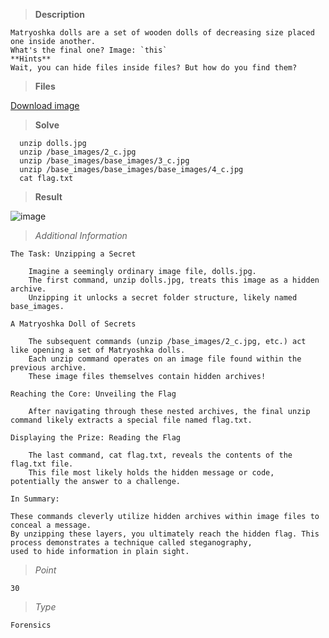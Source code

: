 > **Description**
    
    Matryoshka dolls are a set of wooden dolls of decreasing size placed one inside another.
    What's the final one? Image: `this`
    **Hints**
    Wait, you can hide files inside files? But how do you find them?

> **Files**

[Download image](https://mercury.picoctf.net/static/b6205dd933ec01c022c4e6acbdf11116/dolls.jpg)


> **Solve**

```
  unzip dolls.jpg
  unzip /base_images/2_c.jpg
  unzip /base_images/base_images/3_c.jpg
  unzip /base_images/base_images/base_images/4_c.jpg
  cat flag.txt
```


> **Result**

![image](https://github.com/Yorkulov/Capture-The-Flag/assets/102275892/1fd147b5-7129-448f-8233-01f302c11386)


> _Additional Information_ 

    The Task: Unzipping a Secret
    
        Imagine a seemingly ordinary image file, dolls.jpg.
        The first command, unzip dolls.jpg, treats this image as a hidden archive.
        Unzipping it unlocks a secret folder structure, likely named base_images.
    
    A Matryoshka Doll of Secrets
    
        The subsequent commands (unzip /base_images/2_c.jpg, etc.) act like opening a set of Matryoshka dolls.
        Each unzip command operates on an image file found within the previous archive.
        These image files themselves contain hidden archives!
    
    Reaching the Core: Unveiling the Flag
    
        After navigating through these nested archives, the final unzip command likely extracts a special file named flag.txt.
    
    Displaying the Prize: Reading the Flag
    
        The last command, cat flag.txt, reveals the contents of the flag.txt file.
        This file most likely holds the hidden message or code, potentially the answer to a challenge.
    
    In Summary:
    
    These commands cleverly utilize hidden archives within image files to conceal a message. 
    By unzipping these layers, you ultimately reach the hidden flag. This process demonstrates a technique called steganography,
    used to hide information in plain sight.

> _Point_

    30

> _Type_

    Forensics
